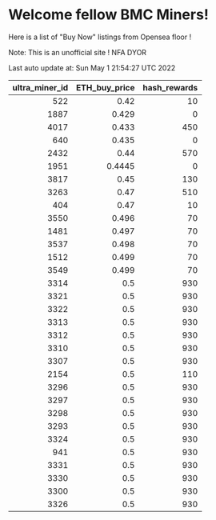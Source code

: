 # Welcome fellow BMC Miners!
Here is a list of "Buy Now" listings from Opensea floor !

Note: This is an unofficial site ! NFA DYOR


Last auto update at: Sun May  1 21:54:27 UTC 2022


|   ultra_miner_id |   ETH_buy_price |   hash_rewards |
|-----------------:|----------------:|---------------:|
|              522 |          0.42   |             10 |
|             1887 |          0.429  |              0 |
|             4017 |          0.433  |            450 |
|              640 |          0.435  |              0 |
|             2432 |          0.44   |            570 |
|             1951 |          0.4445 |              0 |
|             3817 |          0.45   |            130 |
|             3263 |          0.47   |            510 |
|              404 |          0.47   |             10 |
|             3550 |          0.496  |             70 |
|             1481 |          0.497  |             70 |
|             3537 |          0.498  |             70 |
|             1512 |          0.499  |             70 |
|             3549 |          0.499  |             70 |
|             3314 |          0.5    |            930 |
|             3321 |          0.5    |            930 |
|             3322 |          0.5    |            930 |
|             3313 |          0.5    |            930 |
|             3312 |          0.5    |            930 |
|             3310 |          0.5    |            930 |
|             3307 |          0.5    |            930 |
|             2154 |          0.5    |            110 |
|             3296 |          0.5    |            930 |
|             3297 |          0.5    |            930 |
|             3298 |          0.5    |            930 |
|             3293 |          0.5    |            930 |
|             3324 |          0.5    |            930 |
|              941 |          0.5    |            930 |
|             3331 |          0.5    |            930 |
|             3330 |          0.5    |            930 |
|             3300 |          0.5    |            930 |
|             3326 |          0.5    |            930 |